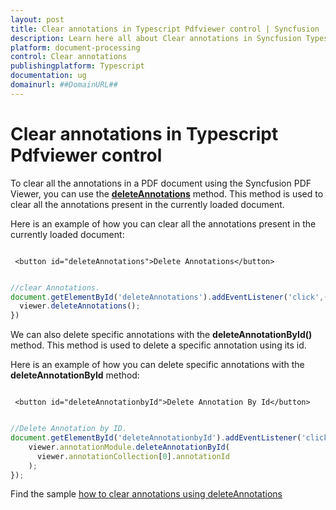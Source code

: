 ```yaml
---
layout: post
title: Clear annotations in Typescript Pdfviewer control | Syncfusion
description: Learn here all about Clear annotations in Syncfusion Typescript Pdfviewer control of Syncfusion Essential JS 2 and more.
platform: document-processing
control: Clear annotations
publishingplatform: Typescript
documentation: ug
domainurl: ##DomainURL##
---
```


# Clear annotations in Typescript Pdfviewer control

To clear all the annotations in a PDF document using the Syncfusion PDF Viewer, you can use the [**deleteAnnotations**](https://ej2.syncfusion.com/documentation/api/pdfviewer/#deleteannotations) method. This method is used to clear all the annotations present in the currently loaded document.

Here is an example of how you can clear all the annotations present in the currently loaded document:

```

 <button id="deleteAnnotations">Delete Annotations</button>

```

```ts

//clear Annotations.
document.getElementById('deleteAnnotations').addEventListener('click',()=> {
  viewer.deleteAnnotations();
})

```

We can also delete specific annotations with the **deleteAnnotationById()** method. This method is used to delete a specific annotation using its id.

Here is an example of how you can delete specific annotations with the **deleteAnnotationById** method:

```

 <button id="deleteAnnotationbyId">Delete Annotation By Id</button>

```

```ts

//Delete Annotation by ID.
document.getElementById('deleteAnnotationbyId').addEventListener('click', () => {
    viewer.annotationModule.deleteAnnotationById(
      viewer.annotationCollection[0].annotationId
    );
});

```

Find the sample [how to clear annotations using deleteAnnotations](https://stackblitz.com/edit/typescript-86gwqu?file=index.ts)